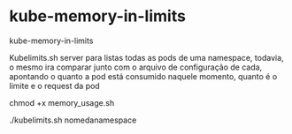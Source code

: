 # kube-memory-in-limits
kube-memory-in-limits


Kubelimits.sh server para listas todas as pods de uma namespace, todavia, o mesmo ira comparar junto com o arquivo de configuração de cada, apontando o quanto a pod está consumido naquele momento, quanto é o limite e o request da pod

chmod +x memory_usage.sh

./kubelimits.sh nomedanamespace 